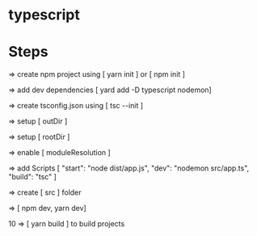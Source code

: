 # typescript

# Steps

=> create npm project using [ yarn init ] or [ npm init ]


=> add dev dependencies [ yard add -D typescript nodemon]


=> create tsconfig.json using [ tsc --init ]


=> setup [ outDir ]


=> setup [ rootDir ]


=> enable [ moduleResolution ]


=> add Scripts [
    "start": "node dist/app.js",
    "dev": "nodemon src/app.ts",
    "build": "tsc"
]


=> create [ src ] folder


=> [ npm dev, yarn dev]


10 => [ yarn build ] to build projects
